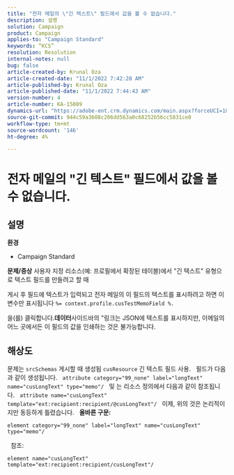 ```yaml
---
title: "전자 메일의 \"긴 텍스트\" 필드에서 값을 볼 수 없습니다."
description: 설명
solution: Campaign
product: Campaign
applies-to: "Campaign Standard"
keywords: “KCS”
resolution: Resolution
internal-notes: null
bug: false
article-created-by: Krunal Oza
article-created-date: "11/1/2022 7:42:28 AM"
article-published-by: Krunal Oza
article-published-date: "11/1/2022 7:44:43 AM"
version-number: 4
article-number: KA-15089
dynamics-url: "https://adobe-ent.crm.dynamics.com/main.aspx?forceUCI=1&pagetype=entityrecord&etn=knowledgearticle&id=3e325aba-b859-ed11-9561-6045bd0067ea"
source-git-commit: 944c59a3608c206dd563a0c68252b56cc5831ce0
workflow-type: tm+mt
source-wordcount: '146'
ht-degree: 4%

---
```


# 전자 메일의 &quot;긴 텍스트&quot; 필드에서 값을 볼 수 없습니다.

## 설명

<b>환경</b>
- Campaign Standard



<b>문제/증상</b>
사용자 지정 리소스(예: 프로필에서 확장된 테이블)에서 &quot;긴 텍스트&quot; 유형으로 텍스트 필드를 만들려고 할 때

게시 후 필드에 텍스트가 입력되고 전자 메일의 이 필드의 텍스트를 표시하려고 하면 이 변수만 표시됩니다 `%= context.profile.cusTestMemoField %.`

을(를) 클릭합니다.<b>데이터</b>사이드바의 &quot;링크는 JSON에 텍스트를 표시하지만, 이메일의 어느 곳에서든 이 필드의 값을 인쇄하는 것은 불가능합니다.


## 해상도


문제는 `srcSchemas` 게시할 때 생성됨 `cusResource` 긴 텍스트 필드 사용.
 
필드가 다음과 같이 생성됩니다.
 
`attribute category="99_none" label="longText" name="cusLongText" type="memo"/`
 
및 는 리소스 정의에서 다음과 같이 참조됩니다.
 
`attribute name="cusLongText" template="ext:recipient:recipient/@cusLongText"/`
 
이제, 위의 것은 논리적이지만 동등하게 틀렸습니다.
 
<b>올바른 구문:</b>


```
element category="99_none" label="longText" name="cusLongText" type="memo"/
```


 
참조:


```
element name="cusLongText" template="ext:recipient:recipient/cusLongText"/
```

